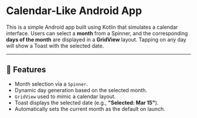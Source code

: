 # Calendar-Like Android App

This is a simple Android app built using Kotlin that simulates a calendar interface. Users can select a **month** from a Spinner, and the corresponding **days of the month** are displayed in a **GridView** layout. Tapping on any day will show a Toast with the selected date.

---

## 🧠 Features

- Month selection via a `Spinner`.
- Dynamic day generation based on the selected month.
- `GridView` used to mimic a calendar layout.
- Toast displays the selected date (e.g., **"Selected: Mar 15"**).
- Automatically sets the current month as the default on launch.
